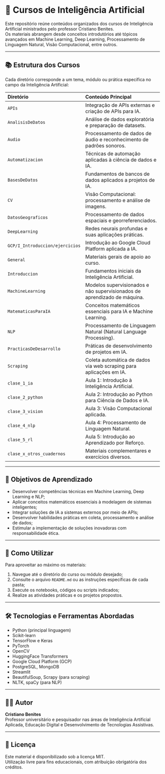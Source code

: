 # 🤖 Cursos de Inteligência Artificial

Este repositório reúne conteúdos organizados dos cursos de Inteligência Artificial ministrados pelo professor Cristiano Benites.  
Os materiais abrangem desde conceitos introdutórios até tópicos avançados em Machine Learning, Deep Learning, Processamento de Linguagem Natural, Visão Computacional, entre outros.

---

## 📚 Estrutura dos Cursos

Cada diretório corresponde a um tema, módulo ou prática específica no campo da Inteligência Artificial:

| Diretório | Conteúdo Principal |
|:----------|:-------------------|
| `APIs` | Integração de APIs externas e criação de APIs para IA. |
| `AnalisisDeDatos` | Análise de dados exploratória e preparação de datasets. |
| `Audio` | Processamento de dados de áudio e reconhecimento de padrões sonoros. |
| `Automatizacion` | Técnicas de automação aplicadas à ciência de dados e IA. |
| `BasesDeDatos` | Fundamentos de bancos de dados aplicados a projetos de IA. |
| `CV` | Visão Computacional: processamento e análise de imagens. |
| `DatosGeograficos` | Processamento de dados espaciais e georreferenciados. |
| `DeepLearning` | Redes neurais profundas e suas aplicações práticas. |
| `GCP/I_Introduccion/ejercicios` | Introdução ao Google Cloud Platform aplicada a IA. |
| `General` | Materiais gerais de apoio ao curso. |
| `Introduccion` | Fundamentos iniciais da Inteligência Artificial. |
| `MachineLearning` | Modelos supervisionados e não supervisionados de aprendizado de máquina. |
| `MatematicasParaIA` | Conceitos matemáticos essenciais para IA e Machine Learning. |
| `NLP` | Processamento de Linguagem Natural (Natural Language Processing). |
| `PracticasDeDesarrollo` | Práticas de desenvolvimento de projetos em IA. |
| `Scraping` | Coleta automática de dados via web scraping para aplicações em IA. |
| `clase_1_ia` | Aula 1: Introdução à Inteligência Artificial. |
| `clase_2_python` | Aula 2: Introdução ao Python para Ciência de Dados e IA. |
| `clase_3_vision` | Aula 3: Visão Computacional aplicada. |
| `clase_4_nlp` | Aula 4: Processamento de Linguagem Natural. |
| `clase_5_rl` | Aula 5: Introdução ao Aprendizado por Reforço. |
| `clase_x_otros_cuadernos` | Materiais complementares e exercícios diversos. |

---

## 🎯 Objetivos de Aprendizado

- Desenvolver competências técnicas em Machine Learning, Deep Learning e NLP;
- Aplicar conceitos matemáticos essenciais à modelagem de sistemas inteligentes;
- Integrar soluções de IA a sistemas externos por meio de APIs;
- Desenvolver habilidades práticas em coleta, processamento e análise de dados;
- Estimular a implementação de soluções inovadoras com responsabilidade ética.

---

## 🚀 Como Utilizar

Para aproveitar ao máximo os materiais:

1. Navegue até o diretório do curso ou módulo desejado;
2. Consulte o arquivo `README.md` ou as instruções específicas de cada pasta;
3. Execute os notebooks, códigos ou scripts indicados;
4. Realize as atividades práticas e os projetos propostos.

---

## 🛠️ Tecnologias e Ferramentas Abordadas

- Python (principal linguagem)
- Scikit-learn
- TensorFlow e Keras
- PyTorch
- OpenCV
- HuggingFace Transformers
- Google Cloud Platform (GCP)
- PostgreSQL, MongoDB
- Streamlit
- BeautifulSoup, Scrapy (para scraping)
- NLTK, spaCy (para NLP)

---

## 👨‍🏫 Autor

**Cristiano Benites**  
Professor universitário e pesquisador nas áreas de Inteligência Artificial Aplicada, Educação Digital e Desenvolvimento de Tecnologias Assistivas.

---

## 📄 Licença

Este material é disponibilizado sob a licença MIT.  
Utilização livre para fins educacionais, com atribuição obrigatória dos créditos.

